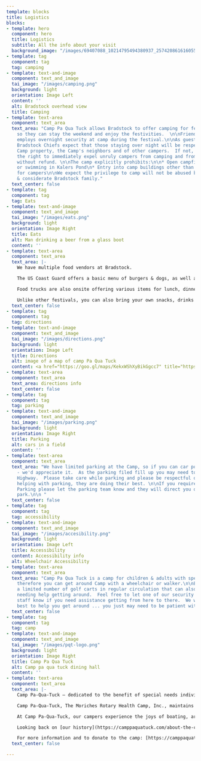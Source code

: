 ```yaml
---
template: blocks
title: Logistics
blocks:
- template: hero
  component: hero
  title: Logistics
  subtitle: All the info about your visit
  background_image: "/images/69407088_10214795494380937_2574208616160559104_n.jpg"
- template: tag
  component: tag
  tag: camping
- template: text-and-image
  component: text_and_image
  tai_image: "/images/camping.png"
  background: light
  orientation: Image Left
  content: ''
  alt: Bradstock overhead view
  title: Camping
- template: text-area
  component: text_area
  text_area: "Camp Pa Qua Tuck allows Bradstock to offer camping for festival goers
    so they can stay the weekend and enjoy the festivities.  \n\nFriends of Bradstock
    employs overnight security at camp during the festival.\n\nAs guests of the Camp,
    Bradstock Chiefs expect that those staying over night will be respectful of all
    Camp property, the Camp's neighbors and of other campers.  If not, Bradstock reserves
    the right to immediately expel unruly campers from camping and from the festival
    without refund. \n\nThe camp explicitly prohibits:\n\n* Open campfires \n* Boating
    or swimming in Kalers Pond\n* Entry into camp buildings other than showers/toilets
    for campers\n\nWe expect the privilege to camp will not be abused by our peace-loving
    & considerate Bradstock family."
  text_center: false
- template: tag
  component: tag
  tag: Eats
- template: text-and-image
  component: text_and_image
  tai_image: "/images/eats.png"
  background: light
  orientation: Image Right
  title: Eats
  alt: Man drinking a beer from a glass boot
  content: ''
- template: text-area
  component: text_area
  text_area: |-
    We have multiple food vendors at Bradstock.

    The US Coast Guard offers a basic menu of burgers & dogs, as well as breakfast for campers on Sunday morning.

    Food trucks are also onsite offering various items for lunch, dinner & breakfast for campers.

    Unlike other festivals, you can also bring your own snacks, drinks & meals to Bradstock ... we only ask that you clean up after yourself - leaving the camp better than you found it!
  text_center: false
- template: tag
  component: tag
  tag: directions
- template: text-and-image
  component: text_and_image
  tai_image: "/images/directions.png"
  background: light
  orientation: Image Left
  title: Directions
  alt: image of a map of camp Pa Qua Tuck
  content: <a href="https://goo.gl/maps/KekxWShXyBikGgcc7" title="https://goo.gl/maps/KekxWShXyBikGgcc7">https://goo.gl/maps/KekxWShXyBikGgcc7</a>
- template: text-area
  component: text_area
  text_area: directions info
  text_center: false
- template: tag
  component: tag
  tag: parking
- template: text-and-image
  component: text_and_image
  tai_image: "/images/parking.png"
  background: light
  orientation: Image Right
  title: Parking
  alt: cars in a field
  content: ''
- template: text-area
  component: text_area
  text_area: "We have limited parking at the Camp, so if you can car pool with friends
    - we'd appreciate it.  As the parking filed fill up you may need to park on Montauk
    Highway.  Please take care while parking and please be respectful of the team
    helping with parking, they are doing their best. \n\nIf you require Handicapped
    Parking please let the parking team know and they will direct you on where to
    park.\n\n "
  text_center: false
- template: tag
  component: tag
  tag: accessibility
- template: text-and-image
  component: text_and_image
  tai_image: "/images/accesibility.png"
  background: light
  orientation: Image Left
  title: Accessibility
  content: Accessibility info
  alt: Wheelchair Accessibility
- template: text-area
  component: text_area
  text_area: "Camp Pa Qua Tuck is a camp for children & adults with special needs
    therefore you can get around Camp with a wheelchair or walker.\n\nBradstock has
    a limited number of golf carts in regular circulation that can also assist those
    needing help getting around.  Feel free to let one of our security guards or volunteer
    staff know if you need assistance getting from here to there.  We will do our
    best to help you get around ... you just may need to be patient with us.  "
  text_center: false
- template: tag
  component: tag
  tag: camp
- template: text-and-image
  component: text_and_image
  tai_image: "/images/pqt-logo.png"
  background: light
  orientation: Image Right
  title: Camp Pa Qua Tuck
  alt: Camp pa qua tuck dining hall
  content: ''
- template: text-area
  component: text_area
  text_area: |-
    Camp Pa-Qua-Tuck – dedicated to the benefit of special needs individuals of Long Island and beyond – stands today, not from the efforts of one organization, but rather as a culmination of a tremendous wave of effort from many Rotary Clubs throughout District 7260.

    Camp Pa-Qua-Tuck, The Moriches Rotary Health Camp, Inc., maintains a more than 70-year track record for making the dreams of individuals with disabilities a reality. Each year, we invite thousands of campers to enjoy a session of summer fun at our 37-acre site on the shores of Kaler’s Pond in Center Moriches.

    At Camp Pa-Qua-Tuck, our campers experience the joys of boating, arts and crafts, music, adaptive sports and games, swimming, campfires and more. In a supportive environment, our counselors encourage campers to reach outside their comfort zones and join with their fellow campers in activities designed to enhance their lives.

    Looking back on [our history](https://camppaquatuck.com/about-the-camp/camp-history/), Camp Pa-Qua-Tuck extends the deepest gratitude to the volunteers, Rotarians, community organizations and the Pa-Qua-Tuck Squaws who made our special camp possible. We would not exist today without your help.

    For more information and to donate to the camp: [https://camppaquatuck.com/](https://camppaquatuck.com/ "https://camppaquatuck.com/")
  text_center: false

---
```

